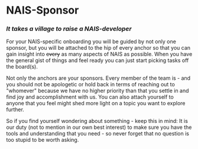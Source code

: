 # NAIS-Sponsor

### _It takes a village to raise a NAIS-developer_

For your NAIS-specific onboarding you will be guided by not only one sponsor, but you will be attached to the hip of every anchor so that you can gain insight into ~~every~~ as many aspects of NAIS as possible.
When you have the general gist of things and feel ready you can just start picking tasks off the board(s).

Not only the anchors are your sponsors.
Every member of the team is - and you should not be apologetic or hold back in terms of reaching out to "whomever" because we have no higher priority than that you settle in and find joy and accomplishment with us.
You can also attach yourself to anyone that you feel might shed more light on a topic you want to explore further.

So if you find yourself wondering about something - keep this in mind:
It is our duty (not to mention in our own best interest) to make sure you have the tools and understanding that you need - so never forget that no question is too stupid to be worth asking.
